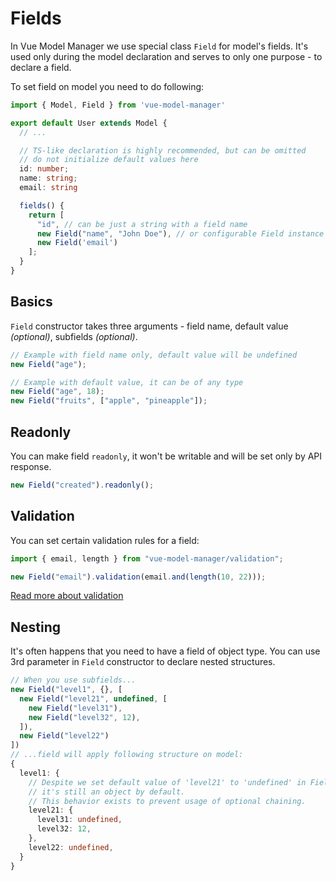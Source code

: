 # Fields

In Vue Model Manager we use special class `Field` for model's fields. It's used only during the model declaration and serves to only one purpose - to declare a field.

To set field on model you need to do following:

```ts
import { Model, Field } from 'vue-model-manager'

export default User extends Model {
  // ...

  // TS-like declaration is highly recommended, but can be omitted
  // do not initialize default values here
  id: number;
  name: string;
  email: string

  fields() {
    return [
      "id", // can be just a string with a field name
      new Field("name", "John Doe"), // or configurable Field instance
      new Field('email')
    ];
  }
}

```

## Basics

`Field` constructor takes three arguments - field name, default value _(optional)_, subfields _(optional)_.

```ts
// Example with field name only, default value will be undefined
new Field("age");

// Example with default value, it can be of any type
new Field("age", 18);
new Field("fruits", ["apple", "pineapple"]);
```

## Readonly

You can make field `readonly`, it won't be writable and will be set only by API response.

```ts
new Field("created").readonly();
```

## Validation

You can set certain validation rules for a field:

```ts
import { email, length } from "vue-model-manager/validation";

new Field("email").validation(email.and(length(10, 22)));
```

[Read more about validation](/guide/validation/)

## Nesting

It's often happens that you need to have a field of object type. You can use 3rd parameter in `Field` constructor to declare nested structures.

```ts
// When you use subfields...
new Field("level1", {}, [
  new Field("level21", undefined, [
    new Field("level31"),
    new Field("level32", 12),
  ]),
  new Field("level22")
])
// ...field will apply following structure on model:
{
  level1: {
    // Despite we set default value of 'level21' to 'undefined' in Field constructor,
    // it's still an object by default.
    // This behavior exists to prevent usage of optional chaining.
    level21: {
      level31: undefined,
      level32: 12,
    },
    level22: undefined,
  }
}
```
